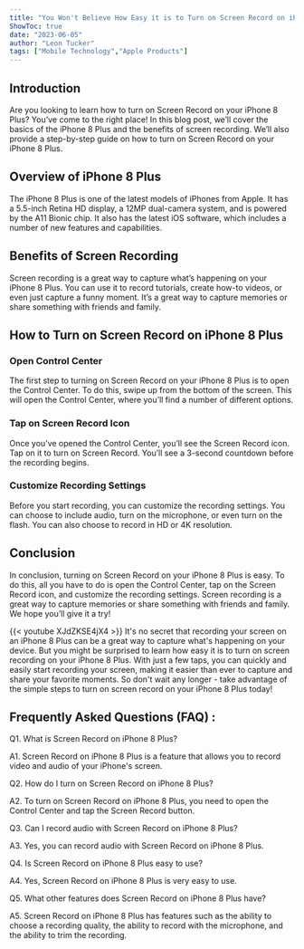 ```yaml
---
title: "You Won't Believe How Easy it is to Turn on Screen Record on iPhone 8 Plus!"
ShowToc: true 
date: "2023-06-05"
author: "Leon Tucker" 
tags: ["Mobile Technology","Apple Products"]
---
```

## Introduction 
Are you looking to learn how to turn on Screen Record on your iPhone 8 Plus? You’ve come to the right place! In this blog post, we’ll cover the basics of the iPhone 8 Plus and the benefits of screen recording. We’ll also provide a step-by-step guide on how to turn on Screen Record on your iPhone 8 Plus. 

## Overview of iPhone 8 Plus 
The iPhone 8 Plus is one of the latest models of iPhones from Apple. It has a 5.5-inch Retina HD display, a 12MP dual-camera system, and is powered by the A11 Bionic chip. It also has the latest iOS software, which includes a number of new features and capabilities. 

## Benefits of Screen Recording 
Screen recording is a great way to capture what’s happening on your iPhone 8 Plus. You can use it to record tutorials, create how-to videos, or even just capture a funny moment. It’s a great way to capture memories or share something with friends and family.

## How to Turn on Screen Record on iPhone 8 Plus

### Open Control Center 
The first step to turning on Screen Record on your iPhone 8 Plus is to open the Control Center. To do this, swipe up from the bottom of the screen. This will open the Control Center, where you’ll find a number of different options. 

### Tap on Screen Record Icon
Once you’ve opened the Control Center, you’ll see the Screen Record icon. Tap on it to turn on Screen Record. You’ll see a 3-second countdown before the recording begins. 

### Customize Recording Settings 
Before you start recording, you can customize the recording settings. You can choose to include audio, turn on the microphone, or even turn on the flash. You can also choose to record in HD or 4K resolution. 

## Conclusion 
In conclusion, turning on Screen Record on your iPhone 8 Plus is easy. To do this, all you have to do is open the Control Center, tap on the Screen Record icon, and customize the recording settings. Screen recording is a great way to capture memories or share something with friends and family. We hope you’ll give it a try!

{{< youtube XJdZKSE4jX4 >}} 
It's no secret that recording your screen on an iPhone 8 Plus can be a great way to capture what's happening on your device. But you might be surprised to learn how easy it is to turn on screen recording on your iPhone 8 Plus. With just a few taps, you can quickly and easily start recording your screen, making it easier than ever to capture and share your favorite moments. So don't wait any longer - take advantage of the simple steps to turn on screen record on your iPhone 8 Plus today!

## Frequently Asked Questions (FAQ) :
Q1. What is Screen Record on iPhone 8 Plus?

A1. Screen Record on iPhone 8 Plus is a feature that allows you to record video and audio of your iPhone's screen.

Q2. How do I turn on Screen Record on iPhone 8 Plus?

A2. To turn on Screen Record on iPhone 8 Plus, you need to open the Control Center and tap the Screen Record button.

Q3. Can I record audio with Screen Record on iPhone 8 Plus?

A3. Yes, you can record audio with Screen Record on iPhone 8 Plus.

Q4. Is Screen Record on iPhone 8 Plus easy to use?

A4. Yes, Screen Record on iPhone 8 Plus is very easy to use.

Q5. What other features does Screen Record on iPhone 8 Plus have?

A5. Screen Record on iPhone 8 Plus has features such as the ability to choose a recording quality, the ability to record with the microphone, and the ability to trim the recording.



